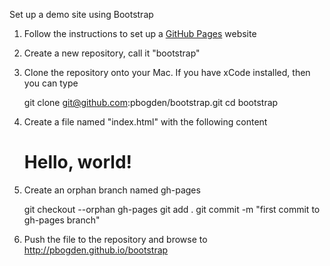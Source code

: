 
Set up a demo site using Bootstrap

1. Follow the instructions to set up a <a href="https://pages.github.com/">GitHub Pages</a> website

2. Create a new repository, call it "bootstrap"

3. Clone the repository onto your Mac.  If you have xCode installed, then you can type

    git clone git@github.com:pbogden/bootstrap.git
    cd bootstrap

4. Create a file named "index.html" with the following content

    <!DOCTYPE html>
    <html lang="en">
    <head>
    <meta charset="utf-8">
    <meta http-equiv="X-UA-Compatible" content="IE=edge">
    <meta name="viewport" content="width=device-width, initial-scale=1">
    <title>Bootstrap 101 Template</title>
    
    <!-- Bootstrap -->
    <link href="css/bootstrap.min.css" rel="stylesheet">
   
    <!-- HTML5 Shim and Respond.js IE8 support of HTML5 elements and media queries -->
    <!-- WARNING: Respond.js doesn't work if you view the page via file:// -->
    <!--[if lt IE 9]>
    <script src="https://oss.maxcdn.com/html5shiv/3.7.2/html5shiv.min.js"></script>
    <script src="https://oss.maxcdn.com/respond/1.4.2/respond.min.js"></script>
    <![endif]-->
    </head>
    <body>
    <h1>Hello, world!</h1>
    
    <!-- jQuery (necessary for Bootstrap's JavaScript plugins) -->
    <script src="https://ajax.googleapis.com/ajax/libs/jquery/1.11.1/jquery.min.js"></script>
    <!-- Include all compiled plugins (below), or include individual files as needed -->
    <script src="js/bootstrap.min.js"></script>
    </body>
    </html>

5. Create an orphan branch named gh-pages

    git checkout --orphan gh-pages
    git add .
    git commit -m "first commit to gh-pages branch"
    
6. Push the file to the repository and browse to http://pbogden.github.io/bootstrap


